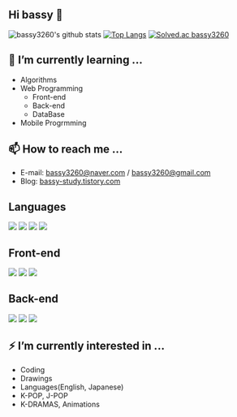 ## Hi bassy 👋
![bassy3260's github stats](https://github-readme-stats.vercel.app/api?username=bassy3260&show_icons=true)
[![Top Langs](https://github-readme-stats.vercel.app/api/top-langs/?username=bassy3260&langs_count=8)](https://github.com/bassy3260/github-readme-stats)
[![Solved.ac bassy3260](http://mazassumnida.wtf/api/v2/generate_badge?boj=bassy3260)](https://solved.ac/bassy3260/)
## 🌱 I’m currently learning ...
+ Algorithms
+ Web Programming
  + Front-end
  + Back-end
  + DataBase
+ Mobile Progrmming
## 📫 How to reach me ...
- E-mail: bassy3260@naver.com / bassy3260@gmail.com
- Blog: [bassy-study.tistory.com](https://bassy-study.tistory.com/)
## Languages
<img src="https://img.shields.io/badge/C-A8B9CC?style=flat-square&logo=C&logoColor=white"/> <img src="https://img.shields.io/badge/JAVA-007396?style=flat-square&logo=jAVA&logoColor=white"/> <img src="https://img.shields.io/badge/Python-3776AB?style=flat-square&logo=Python&logoColor=white"/> <img src="https://img.shields.io/badge/JavaScript-F7DF1E?style=flat-square&logo=JavaScript&logoColor=white"/>
## Front-end
<img src="https://img.shields.io/badge/HTML-E34F26?style=flat-square&logo=HTML5&logoColor=white"/> <img src="https://img.shields.io/badge/CSS-1572B6?style=flat-square&logo=CSS&logoColor=white"/> <img src="https://img.shields.io/badge/Android Studio-3DDC84?style=flat-square&logo=Android Studio&logoColor=white"/>
## Back-end
<img src="https://img.shields.io/badge/Firebase-FFCA28?style=flat-square&logo=Firebase&logoColor=white"/> <img src="https://img.shields.io/badge/Spring-6DB33F?style=flat-square&logo=Spring&logoColor=white"/> <img src="https://img.shields.io/badge/SpringBoot-6DB33F?style=flat-square&logo=SpringBoot&logoColor=white"/>
## ⚡ I’m currently interested in ...
+ Coding
+ Drawings
+ Languages(English, Japanese)
+ K-POP, J-POP
+ K-DRAMAS, Animations 

<!--
**bassy3260/bassy3260** is a ✨ _special_ ✨ repository because its `README.md` (this file) appears on your GitHub profile.

Here are some ideas to get you started:

- 🔭 I’m currently working on ...
- 🌱 I’m currently learning ...
- 👯 I’m looking to collaborate on ...
- 🤔 I’m looking for help with ...
- 💬 Ask me about ...
- 📫 How to reach me: ...
- 😄 Pronouns: ...
- ⚡ Fun fact: ...
-->
